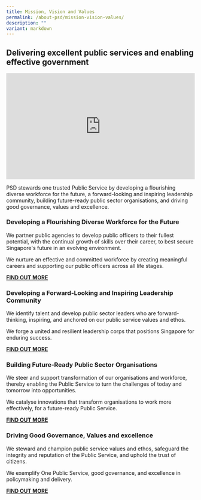```yaml
---
title: Mission, Vision and Values
permalink: /about-psd/mission-vision-values/
description: ""
variant: markdown
---
```

<h2>Delivering excellent public services and enabling effective government</h2>


<div> <div style="position:relative;padding-top:56.25%;"> <iframe style="position:absolute;top:0;left:0;width:100%;height:100%;" align="center" allowfullscreen="" allow="accelerometer; autoplay; clipboard-write; encrypted-media; gyroscope; picture-in-picture" frameborder="0" src="https://www.youtube.com/embed/X_XBqH25A8Q"></iframe> </div> </div>



   

PSD stewards one trusted Public Service by developing a flourishing diverse workforce for the future, a forward-looking and inspiring leadership community, building future-ready public sector organisations, and driving good governance, values and excellence.


###    Developing a Flourishing Diverse Workforce for the Future


We partner public agencies to develop public officers to their fullest potential, with the continual growth of skills over their career, to best secure Singapore's future in an evolving environment.

We nurture an effective and committed workforce by creating meaningful careers and supporting our public officers across all life stages.

[**FIND OUT MORE**](/developing-careers)


###    Developing a Forward-Looking and Inspiring Leadership Community

We identify talent and develop public sector leaders who are forward-thinking, inspiring, and anchored on our public service values and ethos.

We forge a united and resilient leadership corps that positions Singapore for enduring success.

[**FIND OUT MORE**](/leadership)


###    Building Future-Ready Public Sector Organisations
    
We steer and support transformation of our organisations and workforce, thereby enabling the Public Service to turn the challenges of today and tomorrow into opportunities.

We catalyse innovations that transform organisations to work more effectively, for a future-ready Public Service.

[**FIND OUT MORE**](/transformation)


###    Driving Good Governance, Values and excellence

We steward and champion public service values and ethos, safeguard the integrity and reputation of the Public Service, and uphold the trust of citizens.

We exemplify One Public Service, good governance, and excellence in policymaking and delivery.

[**FIND OUT MORE**](/work-practices)
